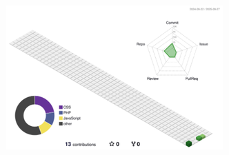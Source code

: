 
[![3D Profile](./profile-3d-contrib/profile-green.svg)](https://raw.githubusercontent.com/Aminesouini12356/Aminesouini12356/main/profile-3d-contrib/profile-green.svg
)

